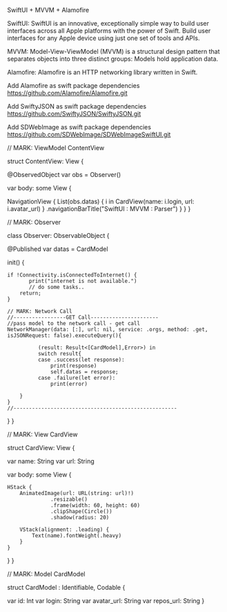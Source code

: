 SwiftUI + MVVM + Alamofire

SwiftUI: SwiftUI is an innovative, exceptionally simple way to build user interfaces across all Apple platforms with the power of Swift. Build user interfaces for any Apple device using just one set of tools and APIs.

MVVM: Model-View-ViewModel (MVVM) is a structural design pattern that separates objects into three distinct groups: Models hold application data.

Alamofire: Alamofire is an HTTP networking library written in Swift.

Add Alamofire as swift package dependencies https://github.com/Alamofire/Alamofire.git

Add SwiftyJSON as swift package dependencies https://github.com/SwiftyJSON/SwiftyJSON.git

Add SDWebImage as swift package dependencies https://github.com/SDWebImage/SDWebImageSwiftUI.git

// MARK: ViewModel ContentView

struct ContentView: View { 

@ObservedObject var obs = Observer()

var body: some View {
   
   NavigationView {
        List(obs.datas) { i in
            CardView(name: i.login, url: i.avatar_url)
               }
               .navigationBarTitle("SwiftUI : MVVM : Parser")
           }
}
}

// MARK: Observer

class Observer: ObservableObject {

@Published var datas = CardModel

init() {
    
    if !Connectivity.isConnectedToInternet() {
           print("internet is not available.")
           // do some tasks..
        return;
    }
    
    // MARK: Network Call
    //-----------------GET Call----------------------
    //pass model to the network call - get call
    NetworkManager(data: [:], url: nil, service: .orgs, method: .get, isJSONRequest: false).executeQuery(){

              (result: Result<[CardModel],Error>) in
              switch result{
              case .success(let response):
                  print(response)
                  self.datas = response;
              case .failure(let error):
                  print(error)
                
        }
    }
    //-----------------------------------------------------
}
}

// MARK: View CardView

struct CardView: View {

var name: String
var url: String

var body: some View {
    
    HStack {
        AnimatedImage(url: URL(string: url)!)
                  .resizable()
                  .frame(width: 60, height: 60)
                  .clipShape(Circle())
                  .shadow(radius: 20)
                  
        VStack(alignment: .leading) {
            Text(name).fontWeight(.heavy)
        }
    }
   
}
}

// MARK: Model CardModel

struct CardModel : Identifiable, Codable {

var id: Int
var login: String
var avatar_url: String
var repos_url: String
}

